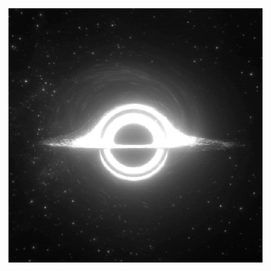 <table align="center" style="border-collapse: collapse; margin: 0 auto; border-spacing: 0;">
  <tr>
    <td style="padding: 0;">
      <a href="https://github.com/Izaacapp">
        <img src="https://github.com/Izaacapp/Izaacapp/blob/main/blackhole2.gif" style="display: block; max-width: 100%; height: auto; border: solid 0px #7F3FBF; border-radius: 0px;">
      </a>
    </td>
  </tr>
</table>
